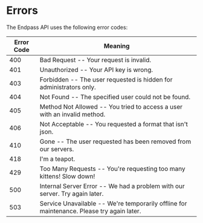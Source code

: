 # Errors

The Endpass API uses the following error codes:


Error Code | Meaning
---------- | -------
400 | Bad Request -- Your request is invalid.
401 | Unauthorized -- Your API key is wrong.
403 | Forbidden -- The user requested is hidden for administrators only.
404 | Not Found -- The specified user could not be found.
405 | Method Not Allowed -- You tried to access a user with an invalid method.
406 | Not Acceptable -- You requested a format that isn't json.
410 | Gone -- The user requested has been removed from our servers.
418 | I'm a teapot.
429 | Too Many Requests -- You're requesting too many kittens! Slow down!
500 | Internal Server Error -- We had a problem with our server. Try again later.
503 | Service Unavailable -- We're temporarily offline for maintenance. Please try again later.
